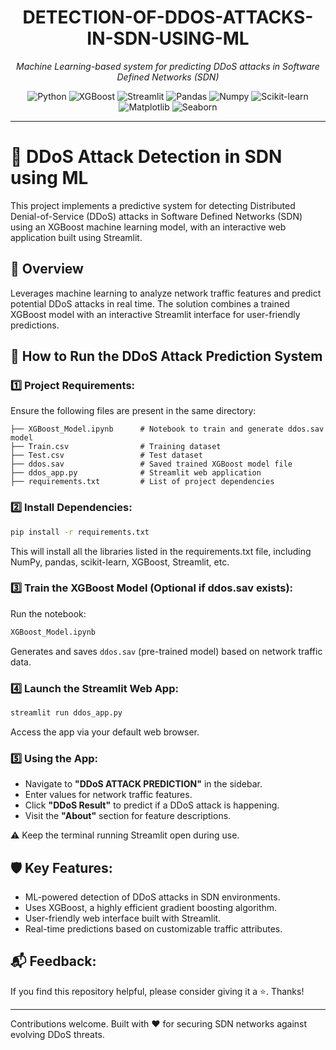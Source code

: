 <h1 align="center">DETECTION-OF-DDOS-ATTACKS-IN-SDN-USING-ML</h1>

<p align="center"><i>Machine Learning-based system for predicting DDoS attacks in Software Defined Networks (SDN)</i></p>

<p align="center">
  <img src="https://img.shields.io/badge/Python-3776AB?logo=python&logoColor=white" alt="Python">
  <img src="https://img.shields.io/badge/XGBoost-FF6600?logo=xgboost&logoColor=white" alt="XGBoost">
  <img src="https://img.shields.io/badge/Streamlit-FF4B4B?logo=streamlit&logoColor=white" alt="Streamlit">
  <img src="https://img.shields.io/badge/Pandas-150458?logo=pandas&logoColor=white" alt="Pandas">
  <img src="https://img.shields.io/badge/Numpy-013243?logo=numpy&logoColor=white" alt="Numpy">
  <img src="https://img.shields.io/badge/Scikit--Learn-F7931E?logo=scikit-learn&logoColor=white" alt="Scikit-learn">
  <img src="https://img.shields.io/badge/Matplotlib-11557C?logo=matplotlib&logoColor=white" alt="Matplotlib">
  <img src="https://img.shields.io/badge/Seaborn-3C4C7E?logo=seaborn&logoColor=white" alt="Seaborn">
</p>

---

# 🚨 DDoS Attack Detection in SDN using ML

This project implements a predictive system for detecting Distributed Denial-of-Service (DDoS) attacks in Software Defined Networks (SDN) using an XGBoost machine learning model, with an interactive web application built using Streamlit.

## 📖 Overview

Leverages machine learning to analyze network traffic features and predict potential DDoS attacks in real time. The solution combines a trained XGBoost model with an interactive Streamlit interface for user-friendly predictions.


## 🚀 How to Run the DDoS Attack Prediction System
### 1️⃣ Project Requirements:
Ensure the following files are present in the same directory:
```
├── XGBoost_Model.ipynb      # Notebook to train and generate ddos.sav model
├── Train.csv                # Training dataset
├── Test.csv                 # Test dataset
├── ddos.sav                 # Saved trained XGBoost model file
├── ddos_app.py              # Streamlit web application
├── requirements.txt         # List of project dependencies
```

### 2️⃣ Install Dependencies:
```bash
pip install -r requirements.txt
```
This will install all the libraries listed in the requirements.txt file, including NumPy, pandas, scikit-learn, XGBoost, Streamlit, etc.

### 3️⃣ Train the XGBoost Model (Optional if ddos.sav exists):
Run the notebook:
```bash
XGBoost_Model.ipynb
```
Generates and saves `ddos.sav` (pre-trained model) based on network traffic data.

### 4️⃣ Launch the Streamlit Web App:
```bash
streamlit run ddos_app.py
```
Access the app via your default web browser.

### 5️⃣ Using the App:
- Navigate to **"DDoS ATTACK PREDICTION"** in the sidebar.
- Enter values for network traffic features.
- Click **"DDoS Result"** to predict if a DDoS attack is happening.
- Visit the **"About"** section for feature descriptions.

⚠️ Keep the terminal running Streamlit open during use.

## 🛡 Key Features:
- ML-powered detection of DDoS attacks in SDN environments.
- Uses XGBoost, a highly efficient gradient boosting algorithm.
- User-friendly web interface built with Streamlit.
- Real-time predictions based on customizable traffic attributes.

## 📬 Feedback:
If you find this repository helpful, please consider giving it a ⭐. Thanks!

---

Contributions welcome. Built with ❤️ for securing SDN networks against evolving DDoS threats.
